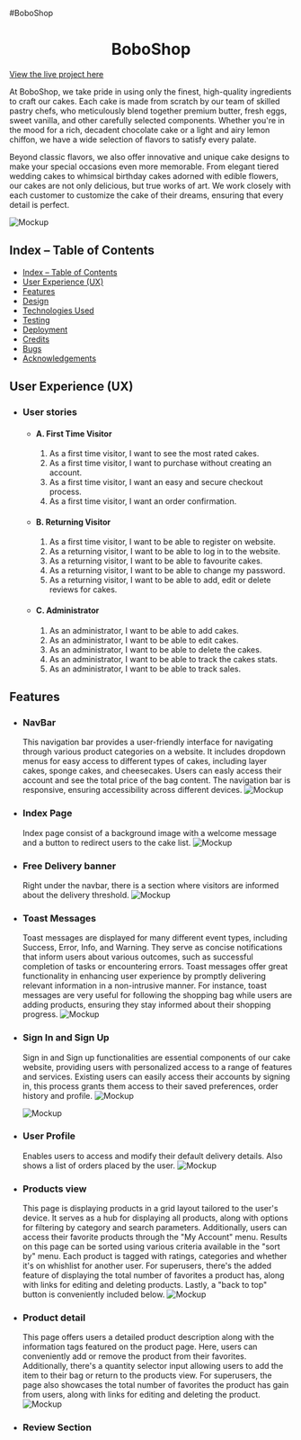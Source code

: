 #BoboShop
<h1 align="center">BoboShop</h1>

[View the live project here](https://boboshop-4896cb751ade.herokuapp.com/)

At BoboShop, we take pride in using only the finest, high-quality ingredients to craft our cakes. Each cake is made from scratch by our team of skilled pastry chefs, who meticulously blend together premium butter, fresh eggs, sweet vanilla, and other carefully selected components. Whether you're in the mood for a rich, decadent chocolate cake or a light and airy lemon chiffon, we have a wide selection of flavors to satisfy every palate.

Beyond classic flavors, we also offer innovative and unique cake designs to make your special occasions even more memorable. From elegant tiered wedding cakes to whimsical birthday cakes adorned with edible flowers, our cakes are not only delicious, but true works of art. We work closely with each customer to customize the cake of their dreams, ensuring that every detail is perfect.

![Mockup](documentation/headimage.png)

## Index – Table of Contents
- [Index – Table of Contents](#index--table-of-contents)
- [User Experience (UX)](#user-experience-ux)
- [Features](#features)
- [Design](#design)
- [Technologies Used](#technologies-used)
- [Testing](#testing)
- [Deployment](#deployment)
- [Credits](#credits)
- [Bugs](#bugs)
- [Acknowledgements](#acknowledgements)


## User Experience (UX)

- ### User stories
  - #### A. First Time Visitor
    1. As a first time visitor, I want to see the most rated cakes.
    3. As a first time visitor, I want to purchase without creating an account.
    4. As a first time visitor, I want an easy and secure checkout process.
    4. As a first time visitor, I want an order confirmation.

  - #### B. Returning Visitor
    1. As a first time visitor, I want to be able to register on website.
    2. As a returning visitor, I want to be able to log in to the website.
    3. As a returning visitor, I want to be able to favourite cakes.
    4. As a returning visitor, I want to be able to change my password.
    5. As a returning visitor, I want to be able to add, edit or delete reviews for cakes.
  - #### C. Administrator
    1. As an administrator, I want to be able to add cakes.
    2. As an administrator, I want to be able to edit cakes.
    2. As an administrator, I want to be able to delete the cakes.
    2. As an administrator, I want to be able to track the cakes stats.
    2. As an administrator, I want to be able to track sales.


## Features
 - ### NavBar
    This navigation bar provides a user-friendly interface for navigating through various product categories on a website. It includes dropdown menus for easy access to different types of cakes, including layer cakes, sponge cakes, and cheesecakes. Users can easly access their account and see the total price of the bag content. The navigation bar is responsive, ensuring accessibility across different devices.
    ![Mockup](documentation/features/navbar.png)
- ### Index Page
   Index page consist of a background image with a welcome message and a button to redirect users to the cake list.
    ![Mockup](documentation/features/index.png)

- ### Free Delivery banner
    Right under the navbar, there is a section where visitors are informed about the delivery threshold.
    ![Mockup](documentation/features/deliverybanner.png)
- ### Toast Messages
    Toast messages are displayed for many different event types, including Success, Error, Info, and Warning. They serve as concise notifications that inform users about various outcomes, such as successful completion of tasks or encountering errors. Toast messages offer great functionality in enhancing user experience by promptly delivering relevant information in a non-intrusive manner. For instance, toast messages are very useful for following the shopping bag while users are adding products, ensuring they stay informed about their shopping progress.
    ![Mockup](documentation/features/toast.png)
- ### Sign In and Sign Up 
    Sign in and Sign up functionalities are essential components of our cake website, providing users with personalized access to a range of features and services. Existing users can easily access their accounts by signing in, this process  grants them access to their saved preferences, order history and profile.
    ![Mockup](documentation/features/signup.png)

    ![Mockup](documentation/features/login.png)

- ### User Profile
  Enables users to access and modify their default delivery details. Also shows a list of orders placed by the user.
    ![Mockup](documentation/features/profile.png)

- ### Products view
  This page is displaying products in a grid layout tailored to the user's device. It serves as a hub for displaying all products, along with options for filtering by category and search parameters. Additionally, users can access their favorite products through the "My Account" menu. Results on this page can be sorted using various criteria available in the "sort by" menu. Each product is tagged with ratings, categories and whether it's on whishlist for another user. For superusers, there's the added feature of displaying the total number of favorites a product has, along with links for editing and deleting products. Lastly, a "back to top" button is conveniently included below.
  ![Mockup](documentation/features/productsview.png)

- ### Product detail
  This page offers users a detailed product description along with the information tags featured on the product page. Here, users can conveniently add or remove the product from their favorites. Additionally, there's a quantity selector input allowing users to add the item to their bag or return to the products view. For superusers, the page also showcases the total number of favorites the product has gain from users, along with links for editing and deleting the product.
  ![Mockup](documentation/features/productdetail.png)

- ### Review Section
  